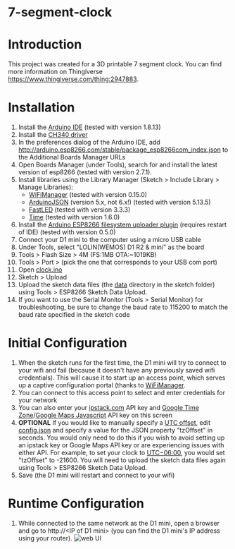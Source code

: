 # 7-segment-clock

# Introduction
This project was created for a 3D printable 7 segment clock. You can find more information on Thingiverse https://www.thingiverse.com/thing:2947883.

# Installation
1. Install the [Arduino IDE](https://www.arduino.cc/en/Main/Software) (tested with version 1.8.13)
1. Install the [CH340 driver](https://www.wemos.cc/en/latest/tutorials/d1/get_started_with_arduino_d1.html#requirements)
1. In the preferences dialog of the Arduino IDE, add http://arduino.esp8266.com/stable/package_esp8266com_index.json to the Additional Boards Manager URLs
1. Open Boards Manager (under Tools), search for and install the latest version of esp8266 (tested with version 2.7.1).
1. Install libraries using the Library Manager (Sketch > Include Library > Manage Libraries):
    - [WiFiManager](https://github.com/tzapu/WiFiManager) (tested with version 0.15.0)
    - [ArduinoJSON](https://arduinojson.org) (version 5.x, not 6.x!) (tested with version 5.13.5)
    - [FastLED](https://github.com/FastLED/FastLED) (tested with version 3.3.3)
    - [Time](https://www.arduinolibraries.info/libraries/time) (tested with version 1.6.0)
1. Install the [Arduino ESP8266 filesystem uploader plugin](https://github.com/esp8266/arduino-esp8266fs-plugin) (requires restart of IDE) (tested with version 0.5.0)
1. Connect your D1 mini to the computer using a micro USB cable
1. Under Tools, select "LOLIN(WEMOS) D1 R2 & mini" as the board
1. Tools > Flash Size > 4M (FS:1MB OTA:~1019KB)
1. Tools > Port > (pick the one that corresponds to your USB com port)
1. Open [clock.ino](Arduino/clock.ino)
1. Sketch > Upload
1. Upload the sketch data files (the [data](Arduino/data) directory in the sketch folder) using Tools > ESP8266 Sketch Data Upload.
1. If you want to use the Serial Monitor (Tools > Serial Monitor) for troubleshooting, be sure to change the baud rate to 115200 to match the baud rate specified in the sketch code

# Initial Configuration
1. When the sketch runs for the first time, the D1 mini will try to connect to your wifi and fail (because it doesn't have any previously saved wifi credentials). This will cause it to start up an access point, which serves up a captive configuration portal (thanks to [WiFiManager](https://github.com/tzapu/WiFiManager).
1. You can connect to this access point to select and enter credentials for your network
1. You can also enter your [ipstack.com](https://ipstack.com/) API key and [Google Time Zone](https://developers.google.com/maps/documentation/timezone/get-api-key)/[Google Maps Javascript](https://developers.google.com/maps/documentation/javascript/get-api-key) API key on this screen
1. **OPTIONAL** If you would like to manually specify a [UTC offset](https://en.wikipedia.org/wiki/UTC_offset), edit [config.json](Arduino/data/config.json) and specify a value for the JSON property "tzOffset" in seconds. You would only need to do this if you wish to avoid setting up an ipstack key or Google Maps API key or are experiencing issues with either API. For example, to set your clock to [UTC−06:00](https://en.wikipedia.org/wiki/UTC%E2%88%9206:00), you would set "tzOffset" to -21600. You will need to upload the sketch data files again using Tools > ESP8266 Sketch Data Upload.
1. Save (the D1 mini will restart and connect to your wifi)

# Runtime Configuration
1. While connected to the same network as the D1 mini, open a browser and go to http://\<IP of D1 mini> (you can find the D1 mini's IP address using your router).
![web UI](web.png)
